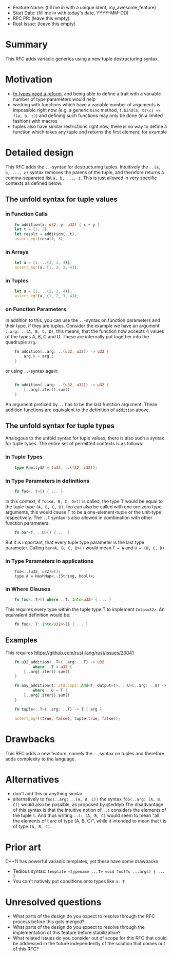 - Feature Name: (fill me in with a unique ident, my_awesome_feature)
- Start Date: (fill me in with today's date, YYYY-MM-DD)
- RFC PR: (leave this empty)
- Rust Issue: (leave this empty)

# Summary
[summary]: #summary

This RFC adds variadic generics using a new tuple destructuring syntax.

# Motivation
[motivation]: #motivation

* [fn types need a reform](http://smallcultfollowing.com/babysteps/blog/2013/10/10/fn-types-in-rust/), and being able to define a trait with a variable number of type parameters would help
* working with functions which have a variable number of arguments is impossible right now (e.g. a generic `bind` method, `f.bind(a, b)(c) == f(a, b, c)`) and defining such functions may only be done (in a limited fashion) with macros
* tuples also have similar restrictions right now, there is no way to define a function which takes any tuple and returns the first element, for example

# Detailed design
[detailed-design]: #detailed-design

This RFC adds the `..`-syntax for destructuring tuples.
Intuitively the `..(a, b, ..., z)` syntax removes the parens of the tuple,
and therefore returns a comma-separated list `a, b, ..., z`.
This is just allowed in very specific contexts as defined below.

## The unfold syntax for tuple values

### in Function Calls
```rust
    fn addition(x: u32, y: u32) { x + y }
    let t = (1, 2);
    let result = addition(..t);
    assert_eq!(result, 3);
```
### in Arrays
```rust
    let a = [1, ..(2, 3, 4)];
    assert_eq!(a, [1, 2, 3, 4]);
```
### in Tuples
```rust
    let a = (1, ..(2, 3, 4));
    assert_eq!(a, (1, 2, 3, 4));
```
### on Function Parameters
In addition to this, you can use the `..`-syntax on function parameters and their type, if they are tuples.
Consider the example we have an argument `..arg: ..(A, B, C, D)`, this means, that the function now accepts 4 values of the types A, B, C and D.
These are internally put together into the quadruple `arg`.
```rust
    fn addition(..arg: ..(u32, u32)) -> u32 {
        arg.0 + arg.1
    }
```
or using `..`-syntax again:
```rust

    fn addition(..arg: ..(u32, u32)) -> u32 {
        [..arg].iter().sum()
    }
```
An argument prefixed by `..` has to be the last function argument.
These addition functions are equivalent to the definition of `addition` above.

## The unfold syntax for tuple types

Analogous to the unfold syntax for tuple values, there is also such a syntax for tuple types.
The entire set of permitted contexts is as follows:
### in Tuple Types
```rust
    type Family32 = (u32, ..(f32, i32));
```
### in Type Parameters in definitions
```rust
    fn foo<..T>() { ... }
```
In this context, if `foo<A, B, C, D>()` is called, the type T would be equal to the tuple type `(A, B, C, D)`.
foo can also be called with one ore zero type arguments, this would cause T to be a one-element-tuple or the unit-type respectively.
The `..T` syntax is also allowed in combination with other function parameters:
```rust
    fn bar<T, ..U>() { ... }
```
But it is important, that every tuple type parameter is the last type parameter.
Calling `bar<A, B, C, D>()` would mean `T = A` and `U = (B, C, D)`.
### in Type Parameters in applications
```
    foo<..(u32, u32)>();
    type A = HashMap<..(String, bool)>;
```
### in Where Clauses
```rust
    fn foo<..T>() where ..T: Into<u32> { ... }
```
This requires every type within the tuple type T to implement `Into<u32>`.
An equivalent definition would be:
```rust
	fn foo<..T: Into<u32>>() { ... }
```

## Examples
This requires https://github.com/rust-lang/rust/issues/20041
```rust
    fn u32_addition<..T>(..arg: ..T) -> u32
            where ..T = u32 {
        [..arg].iter().sum()
    }

    fn any_addition<T: std::ops::Add<T, Output=T>, ..U>(..arg: ..U) -> T
            where ..U = T {
        [..arg].iter().sum()
    }

    fn tuple<..T>(..arg: ..T) -> T { arg }

    assert_eq!((true, false), tuple(true, false));
```
# Drawbacks
[drawbacks]: #drawbacks

This RFC adds a new feature, namely the `..` syntax on tuples and therefore adds complexity to the language.

# Alternatives
[rationale-and-alternatives]: #rationale-and-alternatives

- don't add this or anything similar
- alternatively to `foo(..arg: ..(A, B, C))` the syntax `foo(..arg: (A, B, C))` would also be possible, as proposed by @eddyb
The disadvantage of this syntax is that the intuitive notion of `..t` considers the elements of the tuple `t`.
And thus writing `..t: (A, B, C)` would seem to mean "all the elements of t are of type (A, B, C)", while it intended to mean that t is of type `(A, B, C)`.

# Prior art
[prior-art]: #prior-art

C++11 has powerful variadic templates, yet these have some drawbacks:
- Tedious syntax: `template <typename ...T> void foo(Ts ...args) { ... }`
- You can't natively put conditions onto types like `a: T`

# Unresolved questions
[unresolved-questions]: #unresolved-questions

- What parts of the design do you expect to resolve through the RFC process before this gets merged?
- What parts of the design do you expect to resolve through the implementation of this feature before stabilization?
- What related issues do you consider out of scope for this RFC that could be addressed in the future independently of the solution that comes out of this RFC?
